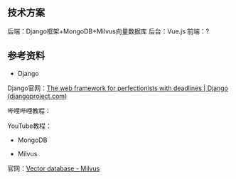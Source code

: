 ## 技术方案

后端：Django框架+MongoDB+Milvus向量数据库
后台：Vue.js
前端：?

## 参考资料

- Django

Django官网：[The web framework for perfectionists with deadlines | Django (djangoproject.com)](https://www.djangoproject.com/)

哔哩哔哩教程：

YouTube教程：

- MongoDB


- Milvus

官网：[Vector database - Milvus](https://milvus.io/)


